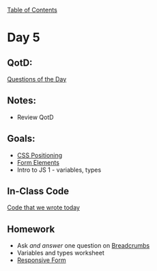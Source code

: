 [Table of Contents](/README.md)

# Day 5

## QotD:
[Questions of the Day]()

## Notes:
* Review QotD

## Goals:
* [CSS Positioning](/units/css-positioning)
* [Form Elements](/units/form-elements)
* Intro to JS 1 - variables, types

## In-Class Code
[Code that we wrote today](/notes/day-05/code)

## Homework
* Ask *and answer* one question on [Breadcrumbs](http://tiy.breadcrumbsqa.com/)
* Variables and types worksheet
* [Responsive Form](https://github.com/TIY-Austin-Front-End-Engineering/responsive-form)